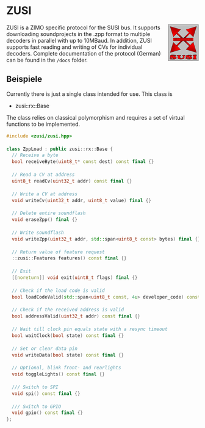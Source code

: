# ZUSI

<img src="data/images/logo.jpg" width="80" align="right"/>

ZUSI is a ZIMO specific protocol for the SUSI bus. It supports downloading soundprojects in the .zpp format to multiple decoders in parallel with up to 10MBaud. In addition, ZUSI supports fast reading and writing of CVs for individual decoders. Complete documentation of the protocol (German) can be found in the `/docs` folder.

## Beispiele
Currently there is just a single class intended for use. This class is
- zusi::rx::Base

The class relies on classical polymorphism and requires a set of virtual functions to be implemented.
```cpp
#include <zusi/zusi.hpp>

class ZppLoad : public zusi::rx::Base {
  // Receive a byte
  bool receiveByte(uint8_t* const dest) const final {}

  // Read a CV at address
  uint8_t readCv(uint32_t addr) const final {}

  // Write a CV at address
  void writeCv(uint32_t addr, uint8_t value) final {}

  // Delete entire soundflash
  void eraseZpp() final {}

  // Write soundflash
  void writeZpp(uint32_t addr, std::span<uint8_t const> bytes) final {}

  // Return value of feature request
  ::zusi::Features features() const final {}

  // Exit
  [[noreturn]] void exit(uint8_t flags) final {}

  // Check if the load code is valid
  bool loadCodeValid(std::span<uint8_t const, 4u> developer_code) const final {}

  // Check if the received address is valid
  bool addressValid(uint32_t addr) const final {}

  // Wait till clock pin equals state with a resync timeout
  bool waitClock(bool state) const final {}

  // Set or clear data pin
  void writeData(bool state) const final {}

  // Optional, blink front- and rearlights
  void toggleLights() const final {}

  /// Switch to SPI
  void spi() const final {}

  /// Switch to GPIO
  void gpio() const final {}
};
```